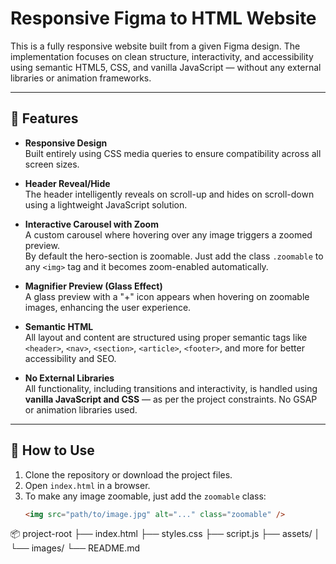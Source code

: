 # Responsive Figma to HTML Website

This is a fully responsive website built from a given Figma design. The implementation focuses on clean structure, interactivity, and accessibility using semantic HTML5, CSS, and vanilla JavaScript — without any external libraries or animation frameworks.

---

## 🌟 Features

- **Responsive Design**  
  Built entirely using CSS media queries to ensure compatibility across all screen sizes.

- **Header Reveal/Hide**  
  The header intelligently reveals on scroll-up and hides on scroll-down using a lightweight JavaScript solution.

- **Interactive Carousel with Zoom**  
  A custom carousel where hovering over any image triggers a zoomed preview.  
  By default the hero-section is zoomable.
  Just add the class `.zoomable` to any `<img>` tag and it becomes zoom-enabled automatically.

- **Magnifier Preview (Glass Effect)**  
  A glass preview with a "+" icon appears when hovering on zoomable images, enhancing the user experience.

- **Semantic HTML**  
  All layout and content are structured using proper semantic tags like `<header>`, `<nav>`, `<section>`, `<article>`, `<footer>`, and more for better accessibility and SEO.

- **No External Libraries**  
  All functionality, including transitions and interactivity, is handled using **vanilla JavaScript and CSS** — as per the project constraints. No GSAP or animation libraries used.

---

## 🔧 How to Use

1. Clone the repository or download the project files.
2. Open `index.html` in a browser.
3. To make any image zoomable, just add the `zoomable` class:
   ```html
   <img src="path/to/image.jpg" alt="..." class="zoomable" />

📦 project-root
├── index.html
├── styles.css
├── script.js
├── assets/
│   └── images/
└── README.md
